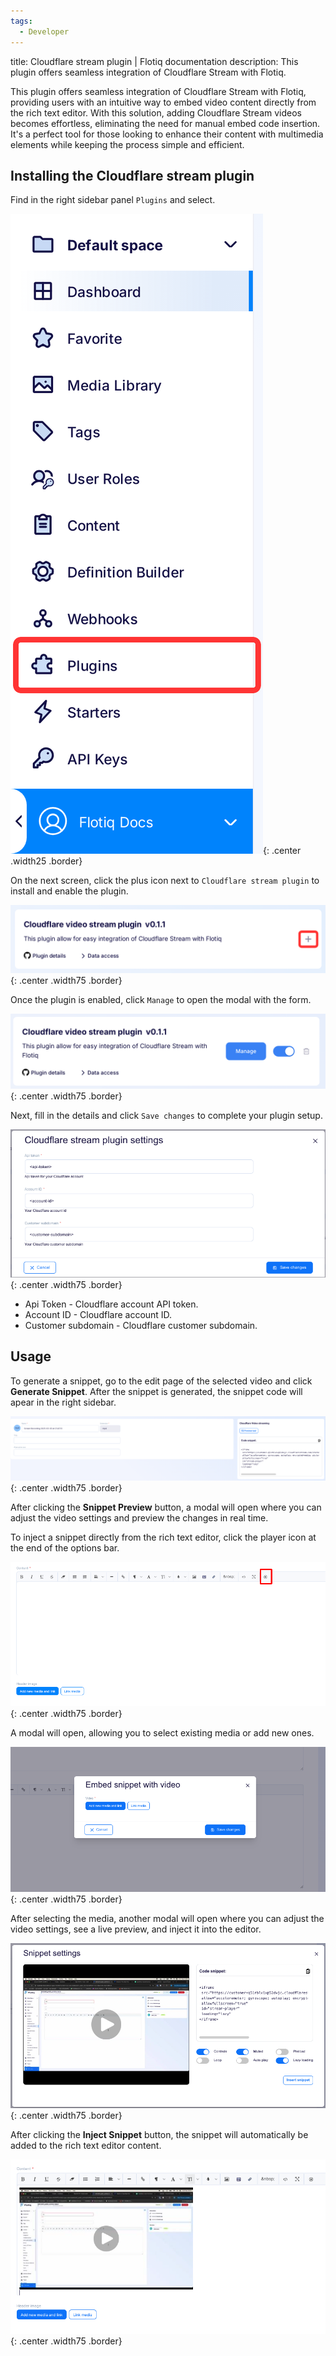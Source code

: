 ```yaml
---
tags:
  - Developer
---
```


title: Cloudflare stream plugin | Flotiq documentation
description: This plugin offers seamless integration of Cloudflare Stream with Flotiq.

This plugin offers seamless integration of Cloudflare Stream with Flotiq, providing users with an intuitive way to embed video content directly from the rich text editor. With this solution, adding Cloudflare Stream videos becomes effortless, eliminating the need for manual embed code insertion. It's a perfect tool for those looking to enhance their content with multimedia elements while keeping the process simple and efficient.

## Installing the Cloudflare stream plugin

Find in the right sidebar panel `Plugins` and select.

![Flotiq plugins](images/sidebar-plugins.png){: .center .width25 .border}

On the next screen, click the plus icon next to `Cloudflare stream plugin` to install and enable the plugin.

![Install Cloudflare stream plugin](images/cf-stream/install.png){: .center .width75 .border}

Once the plugin is enabled, click `Manage` to open the modal with the form.

![Manage Cloudflare streamn plugin](images/cf-stream/manage.png){: .center .width75 .border}

Next, fill in the details and click `Save changes` to complete your plugin setup.

![Setting up Cloudflare stream plugin in Flotiq](images/cf-stream/settings.png){: .center .width75 .border}

* Api Token - Cloudflare account API token.
* Account ID - Cloudflare account ID.
* Customer subdomain - Cloudflare customer subdomain.

## Usage

To generate a snippet, go to the edit page of the selected video and click **Generate Snippet**. After the snippet is generated, the snippet code will apear in the right sidebar.

![Generated snippet for Cloudflare video](images/cf-stream/generated-snippet.png){: .center .width75 .border}

After clicking the **Snippet Preview** button, a modal will open where you can adjust the video settings and preview the changes in real time.

To inject a snippet directly from the rich text editor, click the player icon at the end of the options bar.

![Injecting video into richtext editor](images/cf-stream/richtext-editor-video.png){: .center .width75 .border}

A modal will open, allowing you to select existing media or add new ones.

![Media picker modal in richtext](images/cf-stream/media-picker-modal.png){: .center .width75 .border}

After selecting the media, another modal will open where you can adjust the video settings, see a live preview, and inject it into the editor.

![Media picker modal in richtext](images/cf-stream/snippet-settings.png){: .center .width75 .border}

After clicking the **Inject Snippet** button, the snippet will automatically be added to the rich text editor content.

![Media picker modal in richtext](images/cf-stream/snippet-injected-to-editor.png){: .center .width75 .border}




